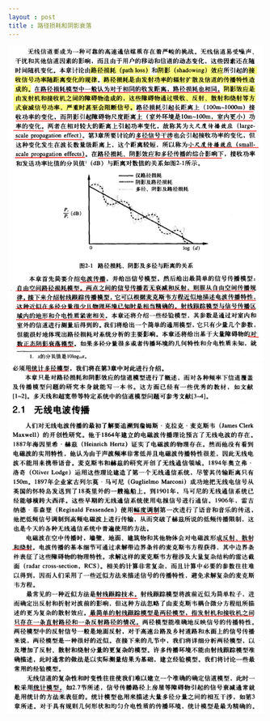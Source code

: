 ```yaml
---
layout : post
title : 路径损耗和阴影衰落
---
```


![image-20211219195943425](/assets/img/image-20211219195943425.png)
![image-20211219200155429](/assets/img/image-20211219200155429.png)

